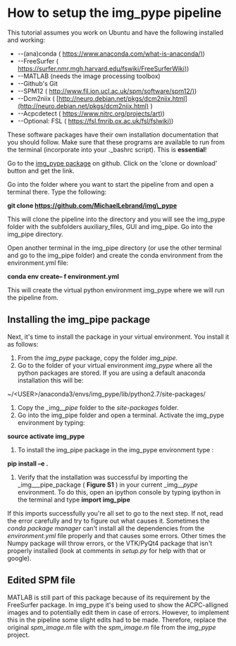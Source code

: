 # How to setup the img\_pype pipeline

This tutorial assumes you work on Ubuntu and have the following installed and working:

- --(ana)conda ( [https://www.anaconda.com/what-is-anaconda/)](https://www.anaconda.com/what-is-anaconda/))
- --FreeSurfer ( [https://surfer.nmr.mgh.harvard.edu/fswiki/FreeSurferWiki)](https://surfer.nmr.mgh.harvard.edu/fswiki/FreeSurferWiki))
- --MATLAB (needs the image processing toolbox)
- --Github&#39;s Git
- --SPM12 ( [http://www.fil.ion.ucl.ac.uk/spm/software/spm12/)](http://www.fil.ion.ucl.ac.uk/spm/software/spm12/))
- --Dcm2niix ( [http://neuro.debian.net/pkgs/dcm2niix.html](http://neuro.debian.net/pkgs/dcm2niix.html) )
- --Acpcdetect ( [https://www.nitrc.org/projects/art)](https://www.nitrc.org/projects/art))
- --Optional: FSL ( [https://fsl.fmrib.ox.ac.uk/fsl/fslwiki)](https://fsl.fmrib.ox.ac.uk/fsl/fslwiki))

These software packages have their own installation documentation that you should follow. Make sure that these programs are available to run from the terminal (incorporate into your .\_bashrc script). This is **essential**!

Go to the [img\_pype package](https://github.com/MichaelLebrand/img_pype) on github. Click on the &#39;clone or download&#39; button and get the link.

Go into the folder where you want to start the pipeline from and open a terminal there. Type the following:

**git clone https://github.com/MichaelLebrand/img\_pype**

This will clone the pipeline into the directory and you will see the img\_pype folder with the subfolders auxiliary\_files, GUI and img\_pipe. Go into the img\_pipe directory.

Open another terminal in the img\_pipe directory (or use the other terminal and go to the img\_pipe folder) and create the conda environment from the environment.yml file:

**conda env create– f environment.yml**

This will create the virtual python environment img\_pype where we will run the pipeline from.

## Installing the img\_pipe package

Next, it&#39;s time to install the package in your virtual environment. You install it as follows:

1. From the _img\_pype_ package, copy the folder _img\_pipe._
2. Go to the folder of your virtual environment _img\_pype_ where all the python packages are stored. If you are using a default anaconda installation this will be:

~/&lt;USER&gt;/anaconda3/envs/img\_pype/lib/python2.7/site-packages/

1. Copy the _img\___pipe_ folder to the _site-packages_ folder.
2. Go into the img\_pipe folder and open a terminal. Activate the img\_pype environment by typing:

**source activate img\_pype**

1.  To install the img\_pipe package in the img\_pype environment type :

**pip install –e .**

1. Verify that the installation was successful by importing the _img\___pipe_package ( **Figure S1** ) in your current  _img\___pype_ environment. To do this, open an ipython console by typing ipython in the terminal and type **import img\_pipe**

If this imports successfully you&#39;re all set to go to the next step. If not, read the error carefully and try to figure out what causes it. Sometimes the _conda package manager_ can&#39;t install all the dependencies from the _environment.yml_ file properly and that causes some errors. Other times the Numpy package will throw errors, or the VTK/PyQt4 package that isn&#39;t properly installed (look at comments in _setup.py_ for help with that or google).

## Edited SPM file

MATLAB is still part of this package because of its requirement by the FreeSurfer package. In img\_pype it&#39;s being used to show the ACPC-alligned images and to potentially edit them in case of errors. However, to implement this in the pipeline some slight edits had to be made. Therefore, replace the original _spm\_image.m_ file with the _spm\_image.m_ file from the _img\_pype_ project.
